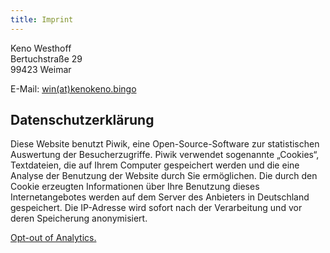 ```yaml
---
title: Imprint
---
```


Keno Westhoff  
Bertuchstraße 29  
99423 Weimar

E-Mail: [win(at)kenokeno.bingo](mailto:win@kenokeno.bingo)

## Datenschutzerklärung

Diese Website benutzt Piwik, eine Open-Source-Software zur statistischen Auswertung der Besucherzugriffe. Piwik verwendet sogenannte „Cookies“, Textdateien, die auf Ihrem Computer gespeichert werden und die eine Analyse der Benutzung der Website durch Sie ermöglichen. Die durch den Cookie erzeugten Informationen über Ihre Benutzung dieses Internetangebotes werden auf dem Server des Anbieters in Deutschland gespeichert. Die IP-Adresse wird sofort nach der Verarbeitung und vor deren Speicherung anonymisiert.

[Opt-out of Analytics.](https://data.kenokeno.bingo/index.php?module=CoreAdminHome&action=optOut&language=de&backgroundColor=&fontColor=&fontSize=&fontFamily=)
